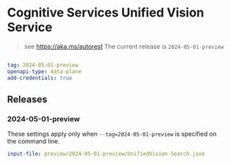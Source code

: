 # Cognitive Services Unified Vision Service

> see https://aka.ms/autorest
The current release is `2024-05-01-preview`

``` yaml

tag: 2024-05-01-preview
openapi-type: data-plane
add-credentials: true
```
## Releases

### 2024-05-01-preview
These settings apply only when `--tag=2024-05-01-preview` is specified on the command line.

``` yaml $(tag) == '2024-05-01-preview'
input-file: preview/2024-05-01-preview/UnifiedVision-Search.json
```